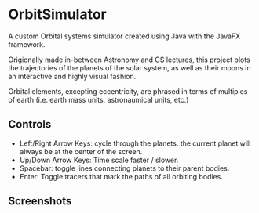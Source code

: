 # OrbitSimulator

A custom Orbital systems simulator created using Java with the JavaFX framework.

Origionally made in-between Astronomy and CS lectures, this project plots the trajectories of the planets of the solar system, as well as their moons in an interactive and highly visual fashion.

Orbital elements, excepting eccentricity, are phrased in terms of multiples of earth (i.e. earth mass units, astronaumical units, etc.)

## Controls

- Left/Right Arrow Keys: cycle through the planets. the current planet will always be at the center of the screen.
- Up/Down Arrow Keys: Time scale faster / slower.
- Spacebar: toggle lines connecting planets to their parent bodies.
- Enter: Toggle tracers that mark the paths of all orbiting bodies.

## Screenshots
